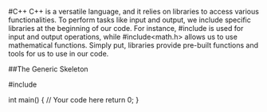 #C++
C++ is a versatile language, and it relies on libraries to access various functionalities. 
To perform tasks like input and output, we include specific libraries at the beginning of our code. 
For instance, #include<iostream> is used for input and output operations, while #include<math.h> 
allows us to use mathematical functions. Simply put, libraries provide pre-built functions and tools 
for us to use in our code.

##The Generic Skeleton

#include<iostream>

int main() {
    // Your code here
    return 0;
}
